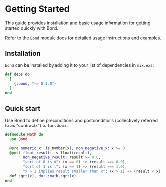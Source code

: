 # Getting Started

This guide provides installation and basic usage information for getting started
quickly with Bond.

Refer to the `Bond` module docs for detailed usage instructions and examples.

## Installation

`bond` can be installed by adding it to your list of dependencies in `mix.exs`:

```elixir
def deps do
  [
    {:bond, "~> 0.1.0"}
  ]
end
```

## Quick start

Use Bond to define preconditions and postconditions (collectively referred to as
"contracts") to functions.

```elixir
defmodule Math do
  use Bond

  @pre numeric_x: is_number(x), non_negative_x: x >= 0
  @post float_result: is_float(result),
        non_negative_result: result >= 0.0,
        "sqrt of 0 is 0": (x == 0) ~> (result === 0.0),
        "sqrt of 1 is 1": (x == 1) ~> (result === 1.0),
        "x > 1 implies result smaller than x": (x > 1) ~> (result < x)
  def sqrt(x), do: :math.sqrt(x)
end
  ```
